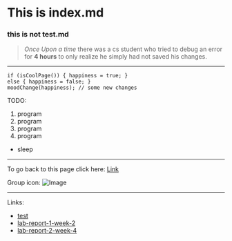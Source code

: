 # This is index.md
### this is not test.md
> *Once Upon a time* there was a cs student who tried to debug an error for **4 hours** 
> to only realize he simply had not saved his changes. 
---
```
if (isCoolPage()) { happiness = true; }
else { happiness = false; }
moodChange(happiness); // some new changes
```
TODO: 
1. program
2. program
3. program
4. program
  * sleep
---
To go back to this page click here: [Link](https://skylergoh.github.io/cse15l-lab-reports/)

Group icon: ![Image](https://www.birdnote.org/sites/default/files/Wandering-Albatross-800-Ed-Dunens-CC.jpg)

---
Links:
* [test](test.html)
* [lab-report-1-week-2](https://skylergoh.github.io/cse15l-lab-reports/lab-report-1-week-2.html)
* [lab-report-2-week-4](lab-report-2-week-4.md)